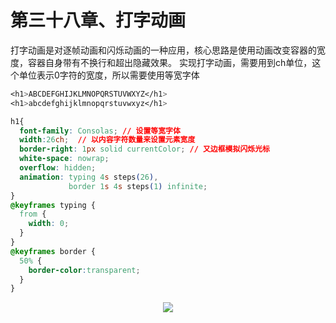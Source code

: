 # 第三十八章、打字动画
打字动画是对逐帧动画和闪烁动画的一种应用，核心思路是使用动画改变容器的宽度，容器自身带有不换行和超出隐藏效果。
实现打字动画，需要用到ch单位，这个单位表示0字符的宽度，所以需要使用等宽字体
```css
<h1>ABCDEFGHIJKLMNOPQRSTUVWXYZ</h1>
<h1>abcdefghijklmnopqrstuvwxyz</h1>

h1{
  font-family: Consolas; // 设置等宽字体
  width:26ch;  // 以内容字符数量来设置元素宽度
  border-right: 1px solid currentColor; // 又边框模拟闪烁光标
  white-space: nowrap;
  overflow: hidden;
  animation: typing 4s steps(26),
             border 1s 4s steps(1) infinite;
}
@keyframes typing {
  from {
    width: 0;
  }
}
@keyframes border {
  50% {
    border-color:transparent;
  }
}
```
<div align=center><img src="/note/images/css-secret/38/1.gif"></div>  

